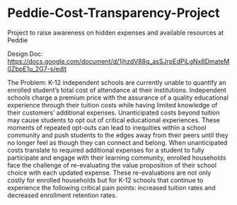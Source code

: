 # Peddie-Cost-Transparency-Project
Project to raise awareness on hidden expenses and available resources at Peddie 

Design Doc: https://docs.google.com/document/d/1jhzdV88q_asSJrpEdPiLgNx8DmateM0ZbpE1u_2G7-s/edit

The Problem: K-12 independent schools are currently unable to quantify an enrolled student’s total cost of attendance at their institutions. Independent schools charge a premium price with the assurance of a quality educational experience through their tuition costs while having limited knowledge of their customers’ additional expenses. Unanticipated costs beyond tuition may cause students to opt out of critical educational experiences. These moments of repeated opt-outs can lead to inequities within a school community and push students to the edges away from their peers until they no longer feel as though they can connect and belong. When unanticipated costs translate to required additional expenses for a student to fully participate and engage with their learning community, enrolled households face the challenge of re-evaluating the value proposition of their school choice with each updated expense. These re-evaluations are not only costly for enrolled households but for K-12 schools that continue to experience the following critical pain points: increased tuition rates and decreased enrollment retention rates. 
